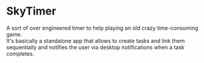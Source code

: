 # SkyTimer
A sort of over engineered timer to help playing an old crazy time-consuming game.  
It's basically a standalone app that allows to create tasks and link them sequentially and notifies the user via desktop notifications when a task completes.
